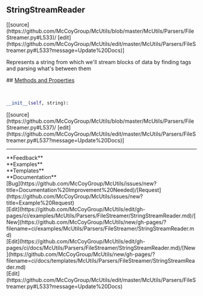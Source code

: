 ## <a id="McUtils.Parsers.FileStreamer.StringStreamReader">StringStreamReader</a> 

<div class="docs-source-link" markdown="1">
[[source](https://github.com/McCoyGroup/McUtils/blob/master/McUtils/Parsers/FileStreamer.py#L533)/
[edit](https://github.com/McCoyGroup/McUtils/edit/master/McUtils/Parsers/FileStreamer.py#L533?message=Update%20Docs)]
</div>

Represents a string from which we'll stream blocks of data by finding tags and parsing what's between them







<div class="collapsible-section">
 <div class="collapsible-section collapsible-section-header" markdown="1">
## <a class="collapse-link" data-toggle="collapse" href="#methods" markdown="1"> Methods and Properties</a> <a class="float-right" data-toggle="collapse" href="#methods"><i class="fa fa-chevron-down"></i></a>
 </div>
 <div class="collapsible-section collapsible-section-body collapse show" id="methods" markdown="1">
 
<a id="McUtils.Parsers.FileStreamer.StringStreamReader.__init__" class="docs-object-method">&nbsp;</a> 
```python
__init__(self, string): 
```
<div class="docs-source-link" markdown="1">
[[source](https://github.com/McCoyGroup/McUtils/blob/master/McUtils/Parsers/FileStreamer.py#L537)/
[edit](https://github.com/McCoyGroup/McUtils/edit/master/McUtils/Parsers/FileStreamer.py#L537?message=Update%20Docs)]
</div>
 </div>
</div>












---


<div markdown="1" class="text-secondary">
<div class="container">
  <div class="row">
   <div class="col" markdown="1">
**Feedback**   
</div>
   <div class="col" markdown="1">
**Examples**   
</div>
   <div class="col" markdown="1">
**Templates**   
</div>
   <div class="col" markdown="1">
**Documentation**   
</div>
   <div class="col" markdown="1">
   
</div>
   <div class="col" markdown="1">
   
</div>
   <div class="col" markdown="1">
   
</div>
</div>
  <div class="row">
   <div class="col" markdown="1">
[Bug](https://github.com/McCoyGroup/McUtils/issues/new?title=Documentation%20Improvement%20Needed)/[Request](https://github.com/McCoyGroup/McUtils/issues/new?title=Example%20Request)   
</div>
   <div class="col" markdown="1">
[Edit](https://github.com/McCoyGroup/McUtils/edit/gh-pages/ci/examples/McUtils/Parsers/FileStreamer/StringStreamReader.md)/[New](https://github.com/McCoyGroup/McUtils/new/gh-pages/?filename=ci/examples/McUtils/Parsers/FileStreamer/StringStreamReader.md)   
</div>
   <div class="col" markdown="1">
[Edit](https://github.com/McCoyGroup/McUtils/edit/gh-pages/ci/docs/McUtils/Parsers/FileStreamer/StringStreamReader.md)/[New](https://github.com/McCoyGroup/McUtils/new/gh-pages/?filename=ci/docs/templates/McUtils/Parsers/FileStreamer/StringStreamReader.md)   
</div>
   <div class="col" markdown="1">
[Edit](https://github.com/McCoyGroup/McUtils/edit/master/McUtils/Parsers/FileStreamer.py#L533?message=Update%20Docs)   
</div>
   <div class="col" markdown="1">
   
</div>
   <div class="col" markdown="1">
   
</div>
   <div class="col" markdown="1">
   
</div>
</div>
</div>
</div>